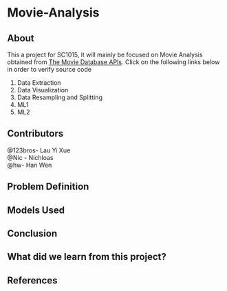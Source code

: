 # Movie-Analysis

## About
This a project for SC1015, it will mainly be focused on Movie Analysis obtained from [The Movie Database APIs](https://developers.themoviedb.org/3/getting-started/introduction). Click on the following links below in order to verify source code
1. Data Extraction
2. Data Visualization
3. Data Resampling and Splitting
4. ML1
5. ML2
## Contributors
@123bros- Lau Yi Xue  
@Nic - Nichloas  
@hw- Han Wen

## Problem Definition

## Models Used

## Conclusion

## What did we learn from this project?

## References

